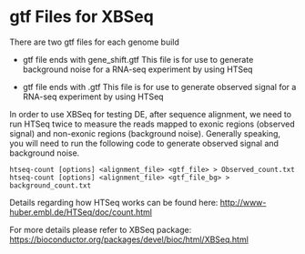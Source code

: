 # gtf Files for XBSeq
There are two gtf files for each genome build

* gtf file ends with gene_shift.gtf
This file is for use to generate background noise for a RNA-seq experiment by using HTSeq

* gtf file ends with .gtf
This file is for use to generate observed signal for a RNA-seq experiment by using HTSeq

In order to use XBSeq for testing DE, after sequence alignment, we need to run HTSeq twice to measure the reads mapped to exonic regions (observed signal) and non-exonic regions (background noise). Generally speaking, you will need to run the following code to generate observed signal and background noise. 

```{r,engine='python',eval=FALSE}
htseq-count [options] <alignment_file> <gtf_file> > Observed_count.txt
htseq-count [options] <alignment_file> <gtf_file_bg> > background_count.txt
```
Details regarding how HTSeq works can be found here: http://www-huber.embl.de/HTSeq/doc/count.html

For more details please refer to XBSeq package: https://bioconductor.org/packages/devel/bioc/html/XBSeq.html

